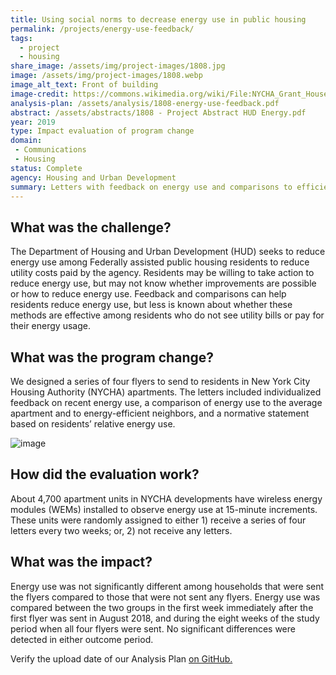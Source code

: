 ```yaml
---
title: Using social norms to decrease energy use in public housing
permalink: /projects/energy-use-feedback/
tags: 
  - project
  - housing
share_image: /assets/img/project-images/1808.jpg
image: /assets/img/project-images/1808.webp  
image_alt_text: Front of building
image-credit: https://commons.wikimedia.org/wiki/File:NYCHA_Grant_Houses_WTM3_The_Fixers_0021.webp 
analysis-plan: /assets/analysis/1808-energy-use-feedback.pdf
abstract: /assets/abstracts/1808 - Project Abstract HUD Energy.pdf
year: 2019  
type: Impact evaluation of program change
domain:
 - Communications
 - Housing
status: Complete
agency: Housing and Urban Development
summary: Letters with feedback on energy use and comparisons to efficient neighbors did not reduce energy use among public housing residents
---
```


## What was the challenge?
The Department of Housing and Urban Development (HUD) seeks to reduce energy use among Federally assisted public housing residents to reduce utility costs paid by the agency. Residents may be willing to take action to reduce energy use, but may not know whether improvements are possible or how to reduce energy use. Feedback and comparisons can help residents reduce energy use, but less is known about whether these methods are effective among residents who do not see utility bills or pay for their energy usage.

## What was the program change?
We designed a series of four flyers to send to residents in New York City Housing Authority (NYCHA) apartments. The letters included individualized feedback on recent energy use, a comparison of energy use to the average apartment and to energy-efficient neighbors, and a normative statement based on residents’ relative energy use.

![image]({{site.baseurl}}/assets/img/project-images/1808-letter.webp)

## How did the evaluation work?
About 4,700 apartment units in NYCHA developments have wireless energy modules (WEMs) installed to observe energy use at 15-minute increments. These units were randomly assigned to either 1) receive a series of four letters every two weeks; or, 2) not receive any letters.  

## What was the impact?
Energy use was not significantly different among households that were sent the flyers compared to those that were not sent any flyers. Energy use was compared between the two groups in the first week immediately after the first flyer was sent in August 2018, and during the eight weeks of the study period when all four flyers were sent. No significant differences were detected in either outcome period.

Verify the upload date of our Analysis Plan <a href="https://github.com/gsa-oes/office-of-evaluation-sciences/commits/master/assets/analysis/1808-energy-use-feedback.pdf">on GitHub.</a>
